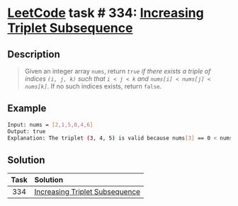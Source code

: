 # [LeetCode][leetcode] task # 334: [Increasing Triplet Subsequence][task]

Description
-----------

> Given an integer array `nums`, return _`true` if there exists a triple of indices `(i, j, k)`
> such that `i < j < k` and `nums[i] < nums[j] < nums[k]`_. If no such indices exists, return `false`.

Example
-------

```sh
Input: nums = [2,1,5,0,4,6]
Output: true
Explanation: The triplet (3, 4, 5) is valid because nums[3] == 0 < nums[4] == 4 < nums[5] == 6.
```

Solution
--------

| Task | Solution                                   |
|:----:|:-------------------------------------------|
| 334  | [Increasing Triplet Subsequence][solution] |


[leetcode]: <http://leetcode.com/>
[task]: <https://leetcode.com/problems/increasing-triplet-subsequence/>
[solution]: <https://github.com/wellaxis/praxis-leetcode/blob/main/src/main/java/com/witalis/praxis/leetcode/task/h4/p334/option/Practice.java>
